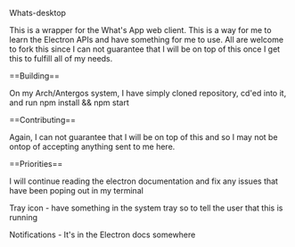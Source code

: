 Whats-desktop

This is a wrapper for the What's App web client. This is a way for me to learn the Electron APIs and have something for me to use. All are welcome to fork this since I can not
guarantee that I will be on top of this once I get this to fulfill all of my needs.

==Building==

On my Arch/Antergos system, I have simply cloned repository, cd'ed into
it, and run npm install && npm start

==Contributing==

Again, I can not guarantee that I will be on top of this and so I may
not be ontop of accepting anything sent to me here.

==Priorities==


I will continue reading the electron documentation and fix any issues
that have been poping out in my terminal

Tray icon - have something in the system tray so to tell the user that this is running

Notifications - It's in the Electron docs somewhere
